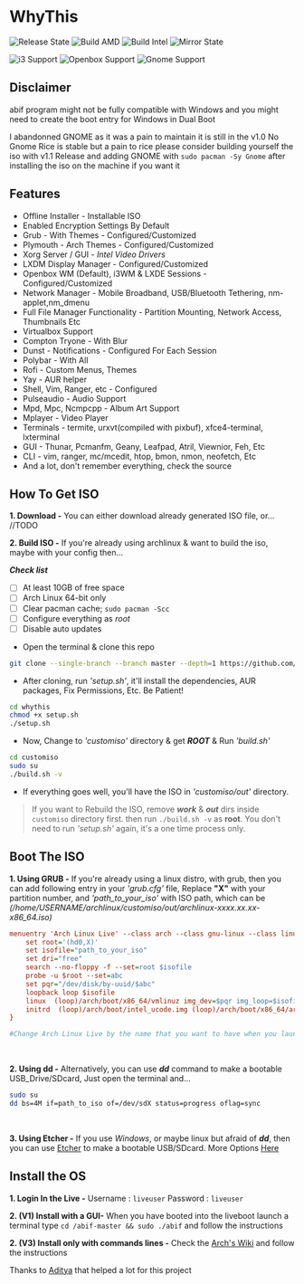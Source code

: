# WhyThis

![Release State](http://img.shields.io/badge/Profile%20Release-v1.1-green)
![Build AMD](http://img.shields.io/badge/AMD%20Build-Passed-green)
![Build Intel](http://img.shields.io/badge/Intel%20Build-Issues%20known%20with%20Xorg-critical)
![Mirror State](http://img.shields.io/badge/Mirror%20State-Slightly%20out%20of%20date-important)

![i3 Support](http://img.shields.io/badge/i3%20Support-Constantly%20Active-blue)
![Openbox Support](http://img.shields.io/badge/Openbox%20Support-Constantly%20Active-blue)
![Gnome Support](http://img.shields.io/badge/Gnome%20Support-Abandonned-inactive)

## Disclaimer

abif program might  not be fully compatible with Windows and you might need to create the boot entry for Windows in Dual Boot

I abandonned GNOME as it was a pain to maintain it is still in the v1.0 No Gnome Rice is stable but a pain to rice please consider building yourself the iso with v1.1 Release and adding GNOME with `sudo pacman -Sy Gnome` after installing the iso on the machine if you want it

## Features

+  Offline Installer - Installable ISO
+  Enabled Encryption Settings By Default
+  Grub - With Themes - Configured/Customized
+  Plymouth - Arch Themes - Configured/Customized
+  Xorg Server / GUI - *Intel Video Drivers*
+  LXDM Display Manager - Configured/Customized
+  Openbox WM (Default), i3WM & LXDE Sessions - Configured/Customized
+  Network Manager - Mobile Broadband, USB/Bluetooth Tethering, nm-applet,nm_dmenu
+  Full File Manager Functionality - Partition Mounting, Network Access, Thumbnails Etc
+  Virtualbox Support
+  Compton Tryone - With Blur
+  Dunst - Notifications - Configured For Each Session
+  Polybar - With All
+  Rofi - Custom Menus, Themes
+  Yay - AUR helper
+  Shell, Vim, Ranger, etc - Configured
+  Pulseaudio - Audio Support
+  Mpd, Mpc, Ncmpcpp - Album Art Support
+  Mplayer - Video Player
+  Terminals - termite, urxvt(compiled with pixbuf), xfce4-terminal, lxterminal
+  GUI - Thunar, Pcmanfm, Geany, Leafpad, Atril, Viewnior, Feh, Etc
+  CLI - vim, ranger, mc/mcedit, htop, bmon, nmon, neofetch, Etc
+  And a lot, don't remember everything, check the source

## How To Get ISO

**1. Download -** You can either download already generated ISO file, or...
 //TODO
 
**2. Build ISO -** If you're already using archlinux & want to build the iso, maybe with your config then...

***Check list***
+ [ ] At least 10GB of free space
+ [ ] Arch Linux 64-bit only
+ [ ] Clear pacman cache; ```sudo pacman -Scc```
+ [ ] Configure everything as *root*
+ [ ] Disable auto updates

+  Open the terminal & clone this repo 
```bash
git clone --single-branch --branch master --depth=1 https://github.com/nolifedotsh/whythis.git whythis
```

+  After cloning, run *'setup.sh'*, it'll install the dependencies, AUR packages, Fix Permissions, Etc. Be Patient!
```bash
cd whythis
chmod +x setup.sh
./setup.sh
```

+ Now, Change to *'customiso'* directory & get ***ROOT*** & Run *'build.sh'*
```bash
cd customiso
sudo su
./build.sh -v
```

+  If everything goes well, you'll have the ISO in *'customiso/out'* directory. <br />

> If you want to Rebuild the ISO, remove ***work*** & ***out*** dirs inside `customiso` directory first. then run `./build.sh -v` as **root**. You don't need to run *'setup.sh'* again, it's a one time process only. 

## Boot The ISO

**1. Using GRUB -** If you're already using a linux distro, with grub, then you can add following entry in your *'grub.cfg'* file, Replace **"X"** with your partition number, and *'path_to_your_iso'* with ISO path, which can be *(/home/USERNAME/archlinux/customiso/out/archlinux-xxxx.xx.xx-x86_64.iso)* <br />
```grub.cfg
menuentry 'Arch Linux Live' --class arch --class gnu-linux --class linux {
    set root='(hd0,X)'
    set isofile="path_to_your_iso"
    set dri="free"
    search --no-floppy -f --set=root $isofile
    probe -u $root --set=abc
    set pqr="/dev/disk/by-uuid/$abc"
    loopback loop $isofile
    linux  (loop)/arch/boot/x86_64/vmlinuz img_dev=$pqr img_loop=$isofile driver=$dri quiet loglevel=3 systemd.show_status=false udev.log-priority=3 vt.global_cursor_default=0 splash cow_spacesize=1G
    initrd  (loop)/arch/boot/intel_ucode.img (loop)/arch/boot/x86_64/archiso.img
}

#Change Arch Linux Live by the name that you want to have when you launch grub and add the path to your iso in isofile
```
<br />

**2. Using dd -** Alternatively, you can use ***dd*** command to make a bootable USB_Drive/SDcard, Just open the terminal and... <br />
```bash
sudo su
dd bs=4M if=path_to_iso of=/dev/sdX status=progress oflag=sync
```
<br />

**3. Using Etcher -** If you use *Windows*, or maybe linux but afraid of ***dd***, then you can use [Etcher](https://www.balena.io/etcher/) to make a bootable USB/SDcard. More Options [Here](https://wiki.archlinux.org/index.php/USB_flash_installation_media)
<br />

## Install the OS

**1. Login In the Live -** Username : `liveuser` Password : `liveuser`

**2. (V1) Install with a GUI-** When you have booted into the liveboot launch a terminal type `cd /abif-master && sudo ./abif` and follow the instructions

**2. (V3) Install only with commands lines -** Check the [Arch's Wiki](https://wiki.archlinux.org/index.php/Installation_guide) and follow the instructions

Thanks to [Aditya](https://github.com/adi1090x) that helped a lot for this project
